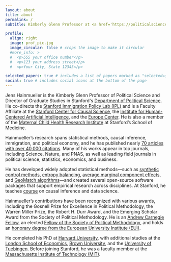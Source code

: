 ```yaml
---
layout: about
title: about
permalink: /
subtitle: Kimberly Glenn Professor at <a href='https://politicalscience.stanford.edu/people/jens-hainmueller'>Stanford University</a>

profile:
  align: right
  image: prof_pic.jpg
  image_circular: false # crops the image to make it circular
  #more_info: >
  #  <p>555 your office number</p>
  #  <p>123 your address street</p>
  #  <p>Your City, State 12345</p>

selected_papers: true # includes a list of papers marked as "selected={true}"
social: true # includes social icons at the bottom of the page
---
```


Jens Hainmueller is the Kimberly Glenn Professor of Political Science and Director of Graduate Studies in Stanford's [Department of Political Science](https://politicalscience.stanford.edu/). He co-directs the [Stanford Immigration Policy Lab (IPL)](https://immigrationlab.org/) and is a Faculty Affiliate at the [Stanford Center for Causal Science](https://datascience.stanford.edu/causal), the [Institute for Human-Centered Artificial Intelligence](https://hai.stanford.edu/), and the [Europe Center](https://tec.fsi.stanford.edu/). He is also a member of the [Maternal Child Health Research Institute](https://med.stanford.edu/mchri.html) at Stanford’s School of Medicine.

Hainmueller’s research spans statistical methods, causal inference, immigration, and political economy, and he has published nearly [70 articles with over 40,000 citations](https://scholar.google.com/citations?user=S-8-QyIAAAAJ). Many of his works appear in top journals, including Science, Nature, and PNAS, as well as leading field journals in political science, statistics, economics, and business.

He has developed widely adopted statistical methods—such as [synthetic control methods](https://j-hai.github.io/projects/2_project_scm/), [entropy balancing](https://j-hai.github.io/projects/4_project_ebal/), [average marginal component effects](https://j-hai.github.io/projects/5_project_Conjoint_Experiments/), and [GeoMatch algorithms](https://immigrationlab.org/geomatch/)—and created several open-source software packages that support empirical research across disciplines. At Stanford, he teaches [course](https://j-hai.github.io/teaching/) on causal inference and data science.

Hainmueller’s contributions have been recognized with various awards, including the Gosnell Prize for Excellence in Political Methodology, the Warren Miller Prize, the Robert H. Durr Award, and the Emerging Scholar Award from the Society of Political Methodology. He is an [Andrew Carnegie Fellow](https://www.carnegie.org/awards/honoree/jens-hainmueller/), an elected [Fellow of the Society of Political Methodology](https://polmeth.org/fellows), and holds an [honorary degree from the European University Institute (EUI)](https://www.eui.eu/news-hub?id=jens-hainmuller-receives-eui-honoris-causa-degree).

He completed his PhD at [Harvard University](https://www.gov.harvard.edu/), with additional studies at the [London School of Economics](https://www.lse.ac.uk/), [Brown University](https://www.brown.edu/), and the [University of Tuebingen](https://uni-tuebingen.de/en/). Before joining Stanford, he was a faculty member at the [Massachusetts Institute of Technology (MIT)](https://www.mit.edu/).

